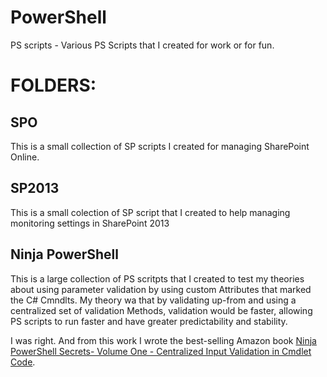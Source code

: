 # PowerShell
PS scripts - Various PS Scripts that I created for work or for fun. <br/>

<h1>FOLDERS:</h1>
<h2>SPO</h2><p>This is a small collection of SP scripts I created for managing SharePoint Online.</p>
<h2>SP2013</h2><p>This is a small colection of SP script that I created to help managing monitoring settings in SharePoint 2013<p/>
<h2>Ninja PowerShell</h2><p>This is a large collection of PS scritpts that I created to test my theories about using parameter validation by using custom Attributes that marked the C# Cmndlts. My theory wa that by validating up-from and using a centralized set of validation Methods, validation would be faster, allowing PS scripts to run faster and have greater predictability and stability. </p>
<p>I was right. And from this work I wrote the best-selling Amazon book <a href='http://amzn.to/2anVl79'>Ninja PowerShell Secrets- Volume One - Centralized Input Validation in Cmdlet Code</a>. </p>
